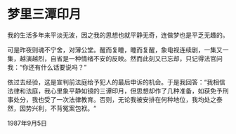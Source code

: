 # 梦里三潭印月

我的生活多年来平淡无波，因之我的思想也就平静无奇，连做梦也是平乏无趣的。

可是昨夜则魂不宁舍，对薄公堂。醒而复睡，睡而复醒，象电视连续剧，一集又一集，越演越烈，自省是一种情绪不安的反映。然而此刻又已忘却，只记得法官问我：“你还有什么话要说吗？”

依过去经验，这是宣判前法庭给予犯人的最后申诉的机会。于是我回答：“我相信法律和法庭，我心里象平静如镜的三谭印月，但思想却作了几种准备，如获免予刑事处分，我也受了一次法律教育。否则，无论我被安排在何种地位，我均处之泰然，因势兴利，不背冤案包袱。“

1987年9月5日

